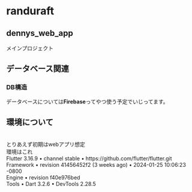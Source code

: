 # randuraft

## dennys_web_app
メインプロジェクト


## データベース関連
### DB構造

データベースについては**Firebase**ってやつ使う予定でいじってます。

####



## 環境について
<br>
とりあえず初期はwebアプリ想定<br>
環境はこれ<br>
Flutter 3.16.9 • channel stable • https://github.com/flutter/flutter.git<br>
Framework • revision 41456452f2 (3 weeks ago) • 2024-01-25 10:06:23 -0800<br>
Engine • revision f40e976bed<br>
Tools • Dart 3.2.6 • DevTools 2.28.5<br.>
<br>